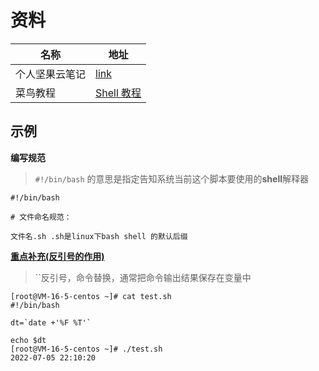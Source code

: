 # 资料

| 名称           | 地址                                                         |
| -------------- | ------------------------------------------------------------ |
| 个人坚果云笔记 | [link](https://www.jianguoyun.com/p/DTmdTCsQq7neChjmpckEIAA) |
| 菜鸟教程       | [Shell 教程](https://www.runoob.com/linux/linux-shell.html)  |

## 示例

**编写规范**

> `#!/bin/bash` 的意思是指定告知系统当前这个脚本要使用的**shell**解释器

```shell
#!/bin/bash

# 文件命名规范：

文件名.sh .sh是linux下bash shell 的默认后缀
```

[**重点补充(反引号的作用)**](https://wenku.baidu.com/view/2b2a85d3f51fb7360b4c2e3f5727a5e9846a2745.html	)

> ``反引号，命令替换，通常把命令输出结果保存在变量中

```shell
[root@VM-16-5-centos ~]# cat test.sh 
#!/bin/bash

dt=`date +'%F %T'`

echo $dt
[root@VM-16-5-centos ~]# ./test.sh 
2022-07-05 22:10:20
```

​		
